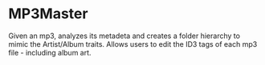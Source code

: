 MP3Master
=========

Given an mp3, analyzes its metadeta and creates a folder hierarchy to mimic the Artist/Album traits. Allows users to edit the ID3 tags of each mp3 file - including album art.
